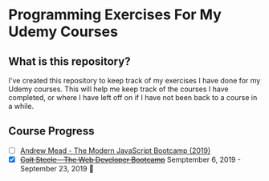 # Programming Exercises For My Udemy Courses

## What is this repository?

I've created this repository to keep track of my exercises I have done for my Udemy courses.
This will help me keep track of the courses I have completed, or where I have left off on if I
have not been back to a course in a while. 

## Course Progress

- [ ] [Andrew Mead - The Modern JavaScript Bootcamp (2019)](https://www.udemy.com/course/modern-javascript/)
- [x] [~~Colt Steele - The Web Developer Bootcamp~~](https://www.udemy.com/the-web-developer-bootcamp/) Semptember 6, 2019 - September 23, 2019 :tada: